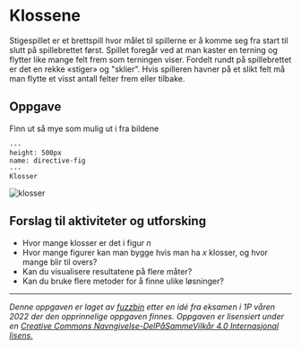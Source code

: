 # Klossene

Stigespillet er et brettspill hvor målet til spillerne er å komme seg fra start til slutt på spillebrettet først. Spillet foregår ved at man kaster en terning og flytter like mange felt frem som terningen viser. Fordelt rundt på spillebrettet er det en rekke «stiger» og "sklier". Hvis spilleren havner på et slikt felt må man flytte et visst antall felter frem eller tilbake.

## Oppgave
Finn ut så mye som mulig ut i fra bildene

```{figure} ./img/klosser_figur.png
---
height: 500px
name: directive-fig
---
Klosser
```

![klosser](./img/klosser_haug.webp)

## Forslag til aktiviteter og utforsking
* Hvor mange klosser er det i figur $n$
* Hvor mange figurer kan man bygge hvis man ha $x$ klosser, og hvor mange blir til overs?
* Kan du visualisere resultatene på flere måter?
* Kan du bruke flere metoder for å finne ulike løsninger?

---
_Denne oppgaven er laget av [fuzzbin](https://github.com/fuzzbin) etter en idé fra eksamen i 1P våren 2022 der den opprinnelige oppgaven finnes. Oppgaven er lisensiert under en [Creative Commons Navngivelse-DelPåSammeVilkår 4.0 Internasjonal lisens.](http://creativecommons.org/licenses/by-sa/4.0/)_
